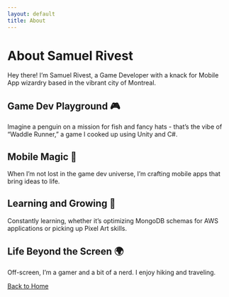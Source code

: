 ```yaml
---
layout: default
title: About
---
```


# About Samuel Rivest

Hey there! I’m Samuel Rivest, a Game Developer with a knack for Mobile App wizardry based in the vibrant city of Montreal.

## Game Dev Playground 🎮
Imagine a penguin on a mission for fish and fancy hats - that’s the vibe of “Waddle Runner,” a game I cooked up using Unity and C#.

## Mobile Magic 📱
When I’m not lost in the game dev universe, I’m crafting mobile apps that bring ideas to life.

## Learning and Growing 🌱
Constantly learning, whether it’s optimizing MongoDB schemas for AWS applications or picking up Pixel Art skills.

## Life Beyond the Screen 🌍
Off-screen, I’m a gamer and a bit of a nerd. I enjoy hiking and traveling.

[Back to Home](index.html)
